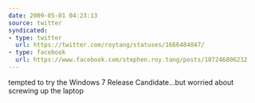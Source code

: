 ```yaml
---
date: 2009-05-01 04:23:13
source: twitter
syndicated:
- type: twitter
  url: https://twitter.com/roytang/statuses/1666484047/
- type: facebook
  url: https://www.facebook.com/stephen.roy.tang/posts/107246806232
---
```


tempted to try the Windows 7 Release Candidate...but worried about screwing up the laptop
